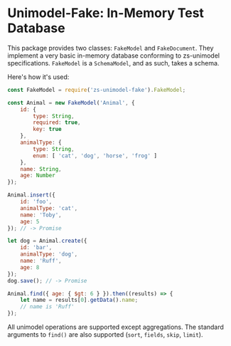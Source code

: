 # Unimodel-Fake: In-Memory Test Database

This package provides two classes: `FakeModel` and `FakeDocument`.  They implement a very basic
in-memory database conforming to zs-unimodel specifications.  `FakeModel` is a `SchemaModel`, and
as such, takes a schema.

Here's how it's used:

```js
const FakeModel = require('zs-unimodel-fake').FakeModel;

const Animal = new FakeModel('Animal', {
	id: {
		type: String,
		required: true,
		key: true
	},
	animalType: {
		type: String,
		enum: [ 'cat', 'dog', 'horse', 'frog' ]
	},
	name: String,
	age: Number
});

Animal.insert({
	id: 'foo',
	animalType: 'cat',
	name: 'Toby',
	age: 5
}); // -> Promise

let dog = Animal.create({
	id: 'bar',
	animalType: 'dog',
	name: 'Ruff',
	age: 8
});
dog.save();	// -> Promise

Animal.find({ age: { $gt: 6 } }).then((results) => {
	let name = results[0].getData().name;
	// name is 'Ruff'
});
```

All unimodel operations are supported except aggregations.  The standard arguments to `find()` are
also supported (`sort`, `fields`, `skip`, `limit`).

